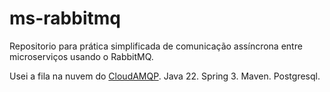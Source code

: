# ms-rabbitmq
Repositorio para prática simplificada de comunicação assíncrona entre microserviços usando o RabbitMQ.

Usei a fila na nuvem do [CloudAMQP](https://www.cloudamqp.com/).
Java 22. Spring 3. Maven. Postgresql.
